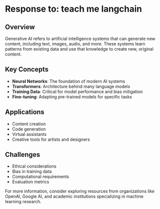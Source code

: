 # Response to: teach me langchain

## Overview
Generative AI refers to artificial intelligence systems that can generate new content, including text, images, audio, and more. These systems learn patterns from existing data and use that knowledge to create new, original content.

## Key Concepts
- **Neural Networks**: The foundation of modern AI systems
- **Transformers**: Architecture behind many language models
- **Training Data**: Critical for model performance and bias mitigation
- **Fine-tuning**: Adapting pre-trained models for specific tasks

## Applications
- Content creation
- Code generation
- Virtual assistants
- Creative tools for artists and designers

## Challenges
- Ethical considerations
- Bias in training data
- Computational requirements
- Evaluation metrics

For more information, consider exploring resources from organizations like OpenAI, Google AI, and academic institutions specializing in machine learning research.
